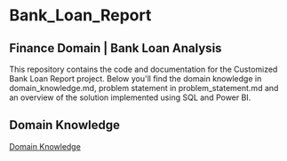 # **Bank_Loan_Report**

## Finance Domain | Bank Loan Analysis

This repository contains the code and documentation for the Customized Bank Loan Report project. Below you'll find the domain knowledge in domain_knowledge.md, problem statement in problem_statement.md and an overview of the solution implemented using SQL and Power BI.

## Domain Knowledge
[Domain Knowledge](https://github.com/Ankit-vik-singh/Bank_Loan_Data_Analysis-SQL-POWER-BI/blob/5e3c68821e8d2202c42f7d8fa096299daeb323e5/problem%20Statement.md)



